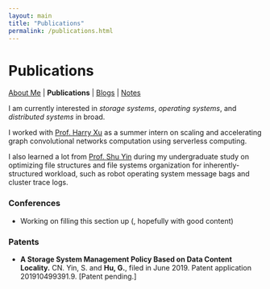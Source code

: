 ```yaml
---
layout: main
title: "Publications"
permalink: /publications.html
---
```


# Publications

<p class="navigation-bar">
  <a href="/index.html">About Me</a> | 
  <b>Publications</b> | 
  <a href="/blogs.html">Blogs</a> | 
  <a href="/notes.html">Notes</a>
</p>

I am currently interested in *storage systems*, *operating systems*, and *distributed systems* in broad.

I worked with [Prof. Harry Xu](http://web.cs.ucla.edu/~harryxu/) as a summer intern on scaling and accelerating graph convolutional networks computation using serverless computing.

I also learned a lot from [Prof. Shu Yin](http://sist.shanghaitech.edu.cn/2018/0502/c2739a24245/page.htm) during my undergraduate study on optimizing file structures and file systems organization for inherently-structured workload, such as robot operating system message bags and cluster trace logs.

### Conferences

- Working on filling this section up (, hopefully with good content)

### Patents

- <b>A Storage System Management Policy Based on Data Content Locality.</b> CN. Yin, S. and <b>Hu, G.</b>, filed in June 2019. Patent application 201910499391.9. [Patent pending.]
